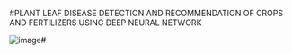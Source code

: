 #PLANT LEAF DISEASE DETECTION AND RECOMMENDATION OF CROPS AND FERTILIZERS USING DEEP NEURAL NETWORK



![image](https://github.com/user-attachments/assets/cbb66118-2a78-419c-bacb-8c40cdeb9266)#



